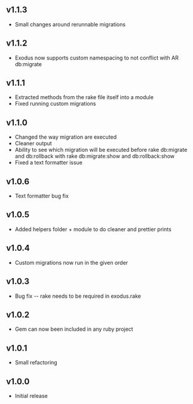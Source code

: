 ## v1.1.3

* Small changes around rerunnable migrations

## v1.1.2

* Exodus now supports custom namespacing to not conflict with AR db:migrate

## v1.1.1

* Extracted methods from the rake file itself into a module
* Fixed running custom migrations

## v1.1.0

* Changed the way migration are executed 
* Cleaner output
* Ability to see which migration will be executed before rake db:migrate and db:rollback with rake db:migrate:show and db:rollback:show
* Fixed a text formatter issue

## v1.0.6

* Text formatter bug fix

## v1.0.5

* Added helpers folder + module to do cleaner and prettier prints

## v1.0.4

* Custom migrations now run in the given order

## v1.0.3

* Bug fix -- rake needs to be required in exodus.rake

## v1.0.2

* Gem can now been included in any ruby project

## v1.0.1

* Small refactoring

## v1.0.0

* Initial release